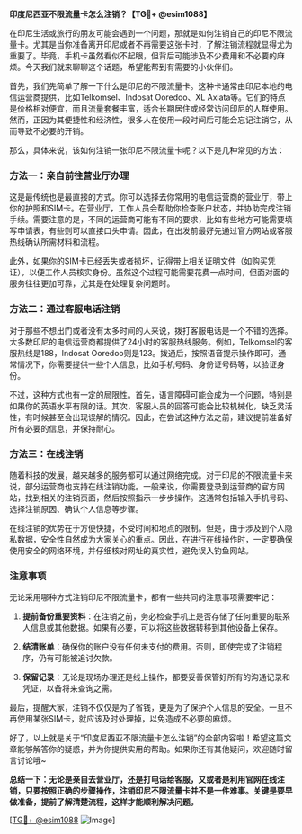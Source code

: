 **印度尼西亚不限流量卡怎么注销？【TG💪+ @esim1088】**

在印尼生活或旅行的朋友可能会遇到一个问题，那就是如何注销自己的印尼不限流量卡。尤其是当你准备离开印尼或者不再需要这张卡时，了解注销流程就显得尤为重要了。毕竟，手机卡虽然看似不起眼，但背后可能涉及不少费用和不必要的麻烦。今天我们就来聊聊这个话题，希望能帮到有需要的小伙伴们。

首先，我们先简单了解一下什么是印尼的不限流量卡。这种卡通常由印尼本地的电信运营商提供，比如Telkomsel、Indosat Ooredoo、XL Axiata等。它们的特点是价格相对便宜，而且流量套餐丰富，适合长期居住或经常访问印尼的人群使用。然而，正因为其便捷性和经济性，很多人在使用一段时间后可能会忘记注销它，从而导致不必要的开销。

那么，具体来说，该如何注销一张印尼不限流量卡呢？以下是几种常见的方法：

### 方法一：亲自前往营业厅办理

这是最传统也是最直接的方式。你可以选择去你常用的电信运营商的营业厅，带上你的护照和SIM卡。在营业厅，工作人员会帮助你检查账户状态，并协助完成注销手续。需要注意的是，不同的运营商可能有不同的要求，比如有些地方可能需要填写申请表，有些则可以直接口头申请。因此，在出发前最好先通过官方网站或客服热线确认所需材料和流程。

此外，如果你的SIM卡已经丢失或者损坏，记得带上相关证明文件（如购买凭证），以便工作人员核实身份。虽然这个过程可能需要花费一点时间，但面对面的服务往往更加可靠，尤其是在处理复杂问题时。

### 方法二：通过客服电话注销

对于那些不想出门或者没有太多时间的人来说，拨打客服电话是一个不错的选择。大多数印尼的电信运营商都提供了24小时的客服热线服务。例如，Telkomsel的客服热线是188，Indosat Ooredoo则是123。拨通后，按照语音提示操作即可。通常情况下，你需要提供一些个人信息，比如手机号码、身份证号码等，以验证身份。

不过，这种方式也有一定的局限性。首先，语言障碍可能会成为一个问题，特别是如果你的英语水平有限的话。其次，客服人员的回答可能会比较机械化，缺乏灵活性，有时候甚至会出现误解的情况。因此，在尝试这种方法之前，建议提前准备好所有必要的信息，并保持耐心。

### 方法三：在线注销

随着科技的发展，越来越多的服务都可以通过网络完成。对于印尼的不限流量卡来说，部分运营商也支持在线注销功能。一般来说，你需要登录到运营商的官方网站，找到相关的注销页面，然后按照指示一步步操作。这通常包括输入手机号码、选择注销原因、确认个人信息等步骤。

在线注销的优势在于方便快捷，不受时间和地点的限制。但是，由于涉及到个人隐私数据，安全性自然成为大家关心的重点。因此，在进行在线操作时，一定要确保使用安全的网络环境，并仔细核对网址的真实性，避免误入钓鱼网站。

### 注意事项

无论采用哪种方式注销印尼不限流量卡，都有一些共同的注意事项需要牢记：

1. **提前备份重要资料**：在注销之前，务必检查手机上是否存储了任何重要的联系人信息或其他数据。如果有必要，可以将这些数据转移到其他设备上保存。
   
2. **结清账单**：确保你的账户没有任何未支付的费用。否则，即使完成了注销程序，仍有可能被追讨欠款。
   
3. **保留记录**：无论是现场办理还是线上操作，都要妥善保管好所有的沟通记录和凭证，以备将来查询之需。

最后，提醒大家，注销不仅仅是为了省钱，更是为了保护个人信息的安全。一旦不再使用某张SIM卡，就应该及时处理掉，以免造成不必要的麻烦。

好了，以上就是关于“印度尼西亚不限流量卡怎么注销”的全部内容啦！希望这篇文章能够解答你的疑惑，并为你提供实用的帮助。如果你还有其他疑问，欢迎随时留言讨论哦~

**总结一下：无论是亲自去营业厅，还是打电话给客服，又或者是利用官网在线注销，只要按照正确的步骤操作，注销印尼不限流量卡并不是一件难事。关键是要早做准备，提前了解清楚流程，这样才能顺利解决问题。**

[[TG💪+ @esim1088](https://t.me/s/esim1088) ![Image](https://i.postimg.cc/4NQfJmqS/Snipaste-2025-05-13-00-14-12.png)]